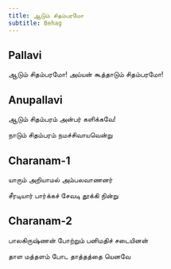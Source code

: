 ```yaml
---
title: ஆடும் சிதம்பரமோ
subtitle: Behag
---
```


## Pallavi

ஆடும் சிதம்பரமோ! அய்யன் கூத்தாடும் சிதம்பரமோ!                

## Anupallavi

ஆடும் சிதம்பரம் அன்பர் களிக்கவே!

நாடும் சிதம்பரம் நமச்சிவாயவென்று

## Charanam-1

யாரும் அறியாமல் அம்பலவாணனர்

சீரடியார் பார்க்கச் சேவடி தூக்கி நின்று

## Charanam-2       

பாலகிருஷ்ணன் போற்றும் பனிமதிச் சடையினன்

தாள மத்தளம் போட தாத்தத்தை யெனவே